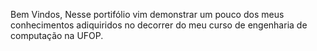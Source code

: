 Bem Vindos,
Nesse portifólio vim demonstrar um pouco dos meus conhecimentos adiquiridos no decorrer do meu curso de engenharia de computação na UFOP.
